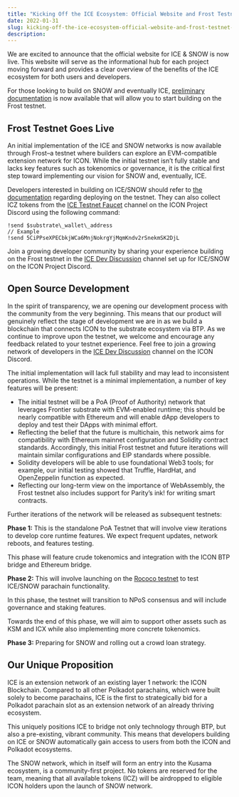 ```yaml
---
title: "Kicking Off the ICE Ecosystem: Official Website and Frost Testnet are now LIVE!"
date: 2022-01-31
slug: kicking-off-the-ice-ecosystem-official-website-and-frost-testnet-are-now-live-8ee30a0a18ff
description:
---
```


We are excited to announce that the official website for ICE & SNOW is now live. This website will serve as the informational hub for each project moving forward and provides a clear overview of the benefits of the ICE ecosystem for both users and developers.

For those looking to build on SNOW and eventually ICE, [preliminary documentation](https://icedevportal.gitbook.io/deploying-dapp-on-ice/welcome/introduction) is now available that will allow you to start building on the Frost testnet.

## Frost Testnet Goes Live

An initial implementation of the ICE and SNOW networks is now available through Frost–a testnet where builders can explore an EVM-compatible extension network for ICON. While the initial testnet isn’t fully stable and lacks key features such as tokenomics or governance, it is the critical first step toward implementing our vision for SNOW and, eventually, ICE.

Developers interested in building on ICE/SNOW should refer to [the documentation](https://icedevportal.gitbook.io/deploying-dapp-on-ice/welcome/introduction) regarding deploying on the testnet. They can also collect ICZ tokens from the [ICE Testnet Faucet](https://discord.gg/SydtQzw7pq) channel on the ICON Project Discord using the following command:

```
!send $substrate\_wallet\_address
// Example
!send 5CiPPseXPECbkjWCa6MnjNokrgYjMqmKndv2rSnekmSK2DjL
```

Join a growing developer community by sharing your experience building on the Frost testnet in the [ICE Dev Discussion](https://discord.gg/jwKCSCVSUt) channel set up for ICE/SNOW on the ICON Project Discord.

## Open Source Development

In the spirit of transparency, we are opening our development process with the community from the very beginning. This means that our product will genuinely reflect the stage of development we are in as we build a blockchain that connects ICON to the substrate ecosystem via BTP. As we continue to improve upon the testnet, we welcome and encourage any feedback related to your testnet experience. Feel free to join a growing network of developers in the [ICE Dev Discussion](https://discord.gg/jwKCSCVSUt) channel on the ICON Discord.

The initial implementation will lack full stability and may lead to inconsistent operations. While the testnet is a minimal implementation, a number of key features will be present:

* The initial testnet will be a PoA (Proof of Authority) network that leverages Frontier substrate with EVM-enabled runtime; this should be nearly compatible with Ethereum and will enable dApp developers to deploy and test their DApps with minimal effort.
* Reflecting the belief that the future is multichain, this network aims for compatibility with Ethereum mainnet configuration and Solidity contract standards. Accordingly, this initial Frost testnet and future iterations will maintain similar configurations and EIP standards where possible.
* Solidity developers will be able to use foundational Web3 tools; for example, our initial testing showed that Truffle, HardHat, and OpenZeppelin function as expected.
* Reflecting our long-term view on the importance of WebAssembly, the Frost testnet also includes support for Parity’s ink! for writing smart contracts.

Further iterations of the network will be released as subsequent testnets:

**Phase 1:** This is the standalone PoA Testnet that will involve view iterations to develop core runtime features. We expect frequent updates, network reboots, and features testing.

This phase will feature crude tokenomics and integration with the ICON BTP bridge and Ethereum bridge.

**Phase 2:** This will involve launching on the [Rococo testnet](https://polkadot.network/blog/introducing-rococo-polkadots-parachain-testnet/) to test ICE/SNOW parachain functionality.

In this phase, the testnet will transition to NPoS consensus and will include governance and staking features.

Towards the end of this phase, we will aim to support other assets such as KSM and ICX while also implementing more concrete tokenomics.

**Phase 3:** Preparing for SNOW and rolling out a crowd loan strategy.

## Our Unique Proposition

ICE is an extension network of an existing layer 1 network: the ICON Blockchain. Compared to all other Polkadot parachains, which were built solely to become parachains, ICE is the first to strategically bid for a Polkadot parachain slot as an extension network of an already thriving ecosystem.

This uniquely positions ICE to bridge not only technology through BTP, but also a pre-existing, vibrant community. This means that developers building on ICE or SNOW automatically gain access to users from both the ICON and Polkadot ecosystems.

The SNOW network, which in itself will form an entry into the Kusama ecosystem, is a community-first project. No tokens are reserved for the team, meaning that all available tokens (ICZ) will be airdropped to eligible ICON holders upon the launch of SNOW network.

